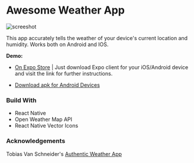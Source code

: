 # Awesome Weather App

![screeshot](https://i.imgur.com/0D1MuxG.png)

This app accurately tells the weather of your device's current location and humidity. Works both on Android and IOS.

**Demo:**

* [On Expo Store](https://expo.io/@amanhimself/awesome-weather-app) | Just download Expo client for your iOS/Android device and visit the link for further instructions.

- [Download apk for Android Devices](https://exp-shell-app-assets.s3-us-west-1.amazonaws.com/android%2F%40amanhimself%2Fawesome-weather-app-dde3295a-1d54-11e8-89aa-0a580a782815-signed.apk)

### Build With

* React Native
* Open Weather Map API
* React Native Vector Icons

### Acknowledgements

Tobias Van Schneider's [Authentic Weather App](http://authenticweather.com/)
